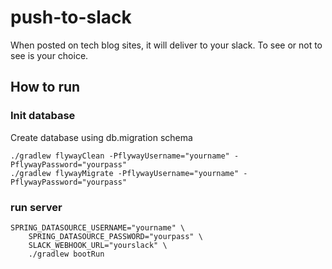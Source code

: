 # push-to-slack
When posted on tech blog sites, it will deliver to your slack.
To see or not to see is your choice.

## How to run
### Init database
Create database using db.migration schema

    ./gradlew flywayClean -PflywayUsername="yourname" -PflywayPassword="yourpass"
    ./gradlew flywayMigrate -PflywayUsername="yourname" -PflywayPassword="yourpass"
    
### run server
    SPRING_DATASOURCE_USERNAME="yourname" \
        SPRING_DATASOURCE_PASSWORD="yourpass" \
        SLACK_WEBHOOK_URL="yourslack" \
        ./gradlew bootRun